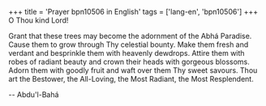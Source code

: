+++
title = 'Prayer bpn10506 in English'
tags = ['lang-en', 'bpn10506']
+++
O Thou kind Lord! 
 
Grant that these trees may become the adornment of the Abhá Paradise.  Cause them to grow through Thy celestial bounty.  Make them fresh and verdant and besprinkle them with heavenly dewdrops.  Attire them with robes of radiant beauty and crown their heads with gorgeous blossoms.  Adorn them with goodly fruit and waft over them Thy sweet savours. 
Thou art the Bestower, the All-Loving, the Most Radiant, the Most Resplendent.

-- Abdu'l-Bahá
